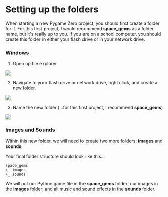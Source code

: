 Setting up the folders
===
When starting a new Pygame Zero project, you should first create a folder for it. For this first project, I would recommend **space_gems** as a folder name, but it's really up to you. If you are on a school computer, you should create this folder in either your flash drive or in your network drive.

### Windows
1) Open up file explorer

![](https://www.aposteriori.com.sg/wp-content/uploads/2020/02/explorer.jpg)

2) Navigate to your flash drive or network drive, right click, and create a new folder.

![](https://www.aposteriori.com.sg/wp-content/uploads/2020/02/new-folder.jpg)

3) Name the new folder (...for this first project, I recommend **space_gems**)

![](https://www.aposteriori.com.sg/wp-content/uploads/2020/02/new-folder-name.jpg)

### Images and Sounds
Within this new folder, we will need to create two more folders; **images** and **sounds**.

Your final folder structure should look like this...

```
space_gems
\_ images
\_ sounds
```

We will put our Python game file in the **space_gems** folder, our images in the **images** folder, and all music and sound effects in the **sounds** folder.